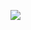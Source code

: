 <!-- # 从入门到精通 -->
<!-- TokenPocket &copy; 2019 -->

![](https://tp-upload.cdn.bcebos.com/banner/tokenpocket-1597388651556.png)